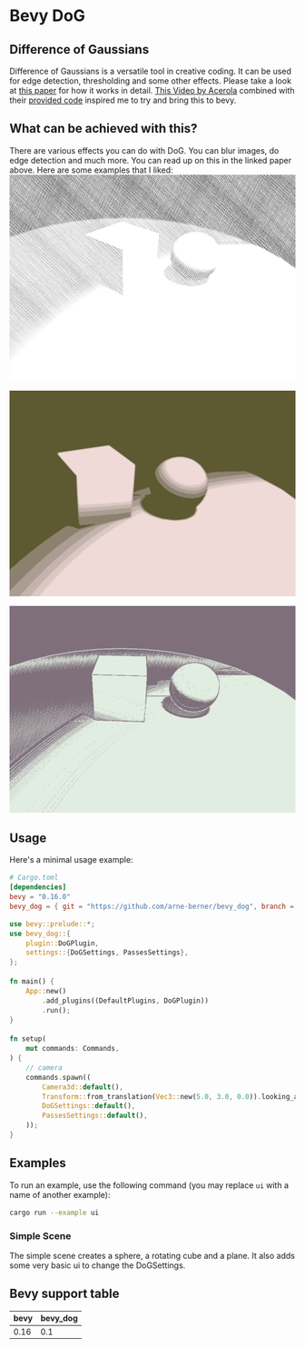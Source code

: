 # Bevy DoG
## Difference of Gaussians
Difference of Gaussians is a versatile tool in creative coding. It can be used for edge detection, thresholding and some other effects. 
Please take a look at [this paper](https://users.cs.northwestern.edu/~sco590/winnemoeller-cag2012.pdf) for how it works in detail. [This Video by Acerola](https://www.youtube.com/watch?v=5EuYKEvugLU) combined with their [provided code](https://github.com/GarrettGunnell/Post-Processing/tree/main/Assets/Edge%20Detection) inspired me to try and bring this to bevy.

## What can be achieved with this?
There are various effects you can do with DoG. You can blur images, do edge detection and much more. You can read up on this in the linked paper above. Here are some examples that I liked:
![1](./resources/DoG1.png)


![2](./resources/DoG2.png)


![3](./resources/DoG3.png)

## Usage
Here's a minimal usage example:
```toml
# Cargo.toml
[dependencies]
bevy = "0.16.0"
bevy_dog = { git = "https://github.com/arne-berner/bevy_dog", branch = "main" }
```

```rust
use bevy::prelude::*;
use bevy_dog::{
    plugin::DoGPlugin,
    settings::{DoGSettings, PassesSettings},
};

fn main() {
    App::new()
        .add_plugins((DefaultPlugins, DoGPlugin))
        .run();
}

fn setup(
    mut commands: Commands,
) {
    // camera
    commands.spawn((
        Camera3d::default(),
        Transform::from_translation(Vec3::new(5.0, 3.0, 0.0)).looking_at(Vec3::default(), Vec3::Y),
        DoGSettings::default(),
        PassesSettings::default(),
    ));
}

```

## Examples
To run an example, use the following command (you may replace `ui` with a name of another example):

```bash
cargo run --example ui
```

### Simple Scene
The simple scene creates a sphere, a rotating cube and a plane. It also adds some very basic ui to change the DoGSettings.

## Bevy support table
| bevy | bevy_dog  |
|------|-----------|
| 0.16 | 0.1       |

